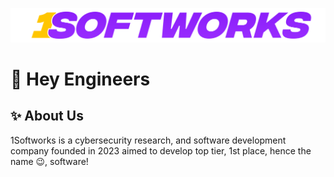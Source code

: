 ![Image](https://github.com/1Softworks/.github/blob/main/profile/1ss.png?raw=true)

# 👋 Hey Engineers

## ✨ About Us
1Softworks is a cybersecurity research, and software development company founded in 2023 aimed to develop top tier, 1st place, hence the name 😉, software!
